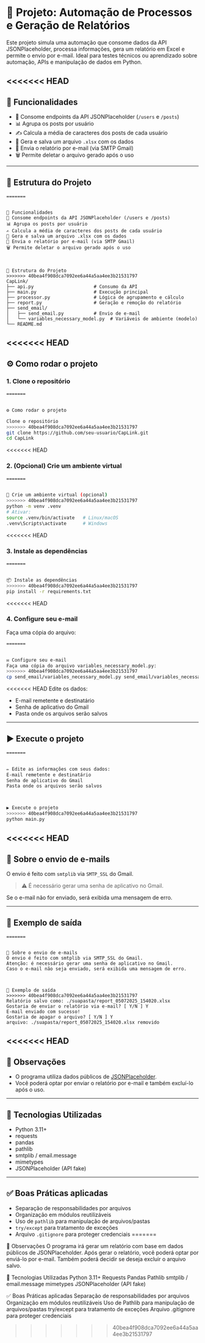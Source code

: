 # 📝 Projeto: Automação de Processos e Geração de Relatórios

Este projeto simula uma automação que consome dados da API JSONPlaceholder, processa informações, gera um relatório em Excel e permite o envio por e-mail. Ideal para testes técnicos ou aprendizado sobre automação, APIs e manipulação de dados em Python.

<<<<<<< HEAD
---

## 🚀 Funcionalidades

- 🔗 Consome endpoints da API JSONPlaceholder (`/users` e `/posts`)
- 📊 Agrupa os posts por usuário
- ✍️ Calcula a média de caracteres dos posts de cada usuário
- 📁 Gera e salva um arquivo `.xlsx` com os dados
- 📧 Envia o relatório por e-mail (via SMTP Gmail)
- 🗑️ Permite deletar o arquivo gerado após o uso

---

## 📂 Estrutura do Projeto

```
=======


🚀 Funcionalidades
🔗 Consome endpoints da API JSONPlaceholder (/users e /posts)
📊 Agrupa os posts por usuário
✍️ Calcula a média de caracteres dos posts de cada usuário
📁 Gera e salva um arquivo .xlsx com os dados
📧 Envia o relatório por e-mail (via SMTP Gmail)
🗑️ Permite deletar o arquivo gerado após o uso



📂 Estrutura do Projeto
>>>>>>> 40bea4f908dca7092ee6a44a5aa4ee3b21531797
CapLink/
├── api.py                      # Consumo da API
├── main.py                     # Execução principal
├── processor.py                # Lógica de agrupamento e cálculo
├── report.py                   # Geração e remoção do relatório
├── send_email/
│   ├── send_email.py           # Envio de e-mail
│   └── variables_necessary_model.py  # Variáveis de ambiente (modelo)
└── README.md
```

<<<<<<< HEAD
---

## ⚙️ Como rodar o projeto

### 1. Clone o repositório

```bash
=======


⚙️ Como rodar o projeto

Clone o repositório
>>>>>>> 40bea4f908dca7092ee6a44a5aa4ee3b21531797
git clone https://github.com/seu-usuario/CapLink.git
cd CapLink
```

<<<<<<< HEAD
### 2. (Opcional) Crie um ambiente virtual

```bash
=======


🧱 Crie um ambiente virtual (opcional)
>>>>>>> 40bea4f908dca7092ee6a44a5aa4ee3b21531797
python -m venv .venv
# Ativar:
source .venv/bin/activate   # Linux/macOS
.venv\Scripts\activate      # Windows
```

<<<<<<< HEAD
### 3. Instale as dependências

```bash
=======


📦 Instale as dependências
>>>>>>> 40bea4f908dca7092ee6a44a5aa4ee3b21531797
pip install -r requirements.txt
```

<<<<<<< HEAD
### 4. Configure seu e-mail

Faça uma cópia do arquivo:

```bash
=======


✉️ Configure seu e-mail
Faça uma cópia do arquivo variables_necessary_model.py:
>>>>>>> 40bea4f908dca7092ee6a44a5aa4ee3b21531797
cp send_email/variables_necessary_model.py send_email/variables_necessary.py
```

<<<<<<< HEAD
Edite os dados:

- E-mail remetente e destinatário
- Senha de aplicativo do Gmail
- Pasta onde os arquivos serão salvos

---

## ▶️ Execute o projeto

```bash
=======


✏️ Edite as informações com seus dados:
E-mail remetente e destinatário
Senha de aplicativo do Gmail
Pasta onde os arquivos serão salvos



▶️ Execute o projeto
>>>>>>> 40bea4f908dca7092ee6a44a5aa4ee3b21531797
python main.py
```

<<<<<<< HEAD
---

## 📧 Sobre o envio de e-mails

O envio é feito com `smtplib` via `SMTP_SSL` do Gmail.

> ⚠️ É necessário gerar uma senha de aplicativo no Gmail.

Se o e-mail não for enviado, será exibida uma mensagem de erro.

---

## 📌 Exemplo de saída

```
=======


📧 Sobre o envio de e-mails
O envio é feito com smtplib via SMTP_SSL do Gmail.
Atenção: é necessário gerar uma senha de aplicativo no Gmail.
Caso o e-mail não seja enviado, será exibida uma mensagem de erro.



📌 Exemplo de saída
>>>>>>> 40bea4f908dca7092ee6a44a5aa4ee3b21531797
Relatório salvo como: ./suapasta/report_05072025_154020.xlsx
Gostaria de enviar o relatório via e-mail? [ Y/N ] Y
E-mail enviado com sucesso!
Gostaria de apagar o arquivo? [ Y/N ] Y
arquivo: ./suapasta/report_05072025_154020.xlsx removido
```

<<<<<<< HEAD
---

## 📝 Observações

- O programa utiliza dados públicos de [JSONPlaceholder](https://jsonplaceholder.typicode.com).
- Você poderá optar por enviar o relatório por e-mail e também excluí-lo após o uso.

---

## 🧰 Tecnologias Utilizadas

- Python 3.11+
- requests
- pandas
- pathlib
- smtplib / email.message
- mimetypes
- JSONPlaceholder (API fake)

---

## ✅ Boas Práticas aplicadas

- Separação de responsabilidades por arquivos
- Organização em módulos reutilizáveis
- Uso de `pathlib` para manipulação de arquivos/pastas
- `try/except` para tratamento de exceções
- Arquivo `.gitignore` para proteger credenciais
=======


📝 Observações
O programa irá gerar um relatório com base em dados públicos de JSONPlaceholder.
Após gerar o relatório, você poderá optar por enviá-lo por e-mail.
Também poderá decidir se deseja excluir o arquivo salvo.



🧰 Tecnologias Utilizadas
Python 3.11+
Requests
Pandas
Pathlib
smtplib / email.message
mimetypes
JSONPlaceholder (API fake)



✅ Boas Práticas aplicadas
Separação de responsabilidades por arquivos
Organização em módulos reutilizáveis
Uso de Pathlib para manipulação de arquivos/pastas
try/except para tratamento de exceções
Arquivo .gitignore para proteger credenciais
>>>>>>> 40bea4f908dca7092ee6a44a5aa4ee3b21531797
